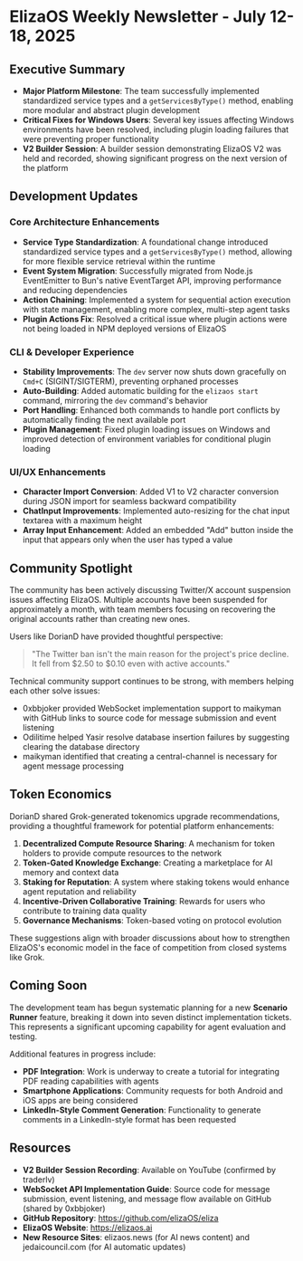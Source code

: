 # ElizaOS Weekly Newsletter - July 12-18, 2025

## Executive Summary
- **Major Platform Milestone**: The team successfully implemented standardized service types and a `getServicesByType()` method, enabling more modular and abstract plugin development
- **Critical Fixes for Windows Users**: Several key issues affecting Windows environments have been resolved, including plugin loading failures that were preventing proper functionality
- **V2 Builder Session**: A builder session demonstrating ElizaOS V2 was held and recorded, showing significant progress on the next version of the platform

## Development Updates

### Core Architecture Enhancements
- **Service Type Standardization**: A foundational change introduced standardized service types and a `getServicesByType()` method, allowing for more flexible service retrieval within the runtime
- **Event System Migration**: Successfully migrated from Node.js EventEmitter to Bun's native EventTarget API, improving performance and reducing dependencies
- **Action Chaining**: Implemented a system for sequential action execution with state management, enabling more complex, multi-step agent tasks
- **Plugin Actions Fix**: Resolved a critical issue where plugin actions were not being loaded in NPM deployed versions of ElizaOS

### CLI & Developer Experience
- **Stability Improvements**: The `dev` server now shuts down gracefully on `Cmd+C` (SIGINT/SIGTERM), preventing orphaned processes
- **Auto-Building**: Added automatic building for the `elizaos start` command, mirroring the `dev` command's behavior
- **Port Handling**: Enhanced both commands to handle port conflicts by automatically finding the next available port
- **Plugin Management**: Fixed plugin loading issues on Windows and improved detection of environment variables for conditional plugin loading

### UI/UX Enhancements
- **Character Import Conversion**: Added V1 to V2 character conversion during JSON import for seamless backward compatibility
- **ChatInput Improvements**: Implemented auto-resizing for the chat input textarea with a maximum height
- **Array Input Enhancement**: Added an embedded "Add" button inside the input that appears only when the user has typed a value

## Community Spotlight

The community has been actively discussing Twitter/X account suspension issues affecting ElizaOS. Multiple accounts have been suspended for approximately a month, with team members focusing on recovering the original accounts rather than creating new ones. 

Users like DorianD have provided thoughtful perspective:
> "The Twitter ban isn't the main reason for the project's price decline. It fell from $2.50 to $0.10 even with active accounts."

Technical community support continues to be strong, with members helping each other solve issues:

- 0xbbjoker provided WebSocket implementation support to maikyman with GitHub links to source code for message submission and event listening
- Odilitime helped Yasir resolve database insertion failures by suggesting clearing the database directory
- maikyman identified that creating a central-channel is necessary for agent message processing

## Token Economics

DorianD shared Grok-generated tokenomics upgrade recommendations, providing a thoughtful framework for potential platform enhancements:

1. **Decentralized Compute Resource Sharing**: A mechanism for token holders to provide compute resources to the network
2. **Token-Gated Knowledge Exchange**: Creating a marketplace for AI memory and context data
3. **Staking for Reputation**: A system where staking tokens would enhance agent reputation and reliability
4. **Incentive-Driven Collaborative Training**: Rewards for users who contribute to training data quality
5. **Governance Mechanisms**: Token-based voting on protocol evolution

These suggestions align with broader discussions about how to strengthen ElizaOS's economic model in the face of competition from closed systems like Grok.

## Coming Soon

The development team has begun systematic planning for a new **Scenario Runner** feature, breaking it down into seven distinct implementation tickets. This represents a significant upcoming capability for agent evaluation and testing.

Additional features in progress include:
- **PDF Integration**: Work is underway to create a tutorial for integrating PDF reading capabilities with agents
- **Smartphone Applications**: Community requests for both Android and iOS apps are being considered
- **LinkedIn-Style Comment Generation**: Functionality to generate comments in a LinkedIn-style format has been requested

## Resources

- **V2 Builder Session Recording**: Available on YouTube (confirmed by traderlv)
- **WebSocket API Implementation Guide**: Source code for message submission, event listening, and message flow available on GitHub (shared by 0xbbjoker)
- **GitHub Repository**: https://github.com/elizaOS/eliza
- **ElizaOS Website**: https://elizaos.ai
- **New Resource Sites**: elizaos.news (for AI news content) and jedaicouncil.com (for AI automatic updates)